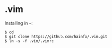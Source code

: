 # .vim

Installing in `~`:
```
$ cd
$ git clone https://github.com/hainfx/.vim.git
$ ln -s -f .vim/.vimrc
```
